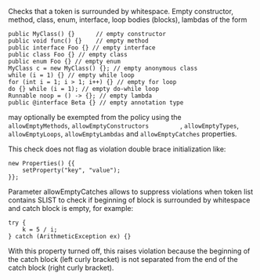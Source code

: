 Checks that a token is surrounded by whitespace. Empty constructor,
method, class, enum, interface, loop bodies (blocks), lambdas of the
form

    public MyClass() {}      // empty constructor
    public void func() {}    // empty method
    public interface Foo {} // empty interface
    public class Foo {} // empty class
    public enum Foo {} // empty enum
    MyClass c = new MyClass() {}; // empty anonymous class
    while (i = 1) {} // empty while loop
    for (int i = 1; i > 1; i++) {} // empty for loop
    do {} while (i = 1); // empty do-while loop
    Runnable noop = () -> {}; // empty lambda
    public @interface Beta {} // empty annotation type
            

may optionally be exempted from the policy using the
`         allowEmptyMethods`, `allowEmptyConstructors         `,
`allowEmptyTypes`, `allowEmptyLoops`, `allowEmptyLambdas` and
`allowEmptyCatches` properties.

This check does not flag as violation double brace initialization like:

    new Properties() {{
        setProperty("key", "value");
    }};
            

Parameter allowEmptyCatches allows to suppress violations when token
list contains SLIST to check if beginning of block is surrounded by
whitespace and catch block is empty, for example:

    try {
        k = 5 / i;
    } catch (ArithmeticException ex) {}
            

With this property turned off, this raises violation because the
beginning of the catch block (left curly bracket) is not separated from
the end of the catch block (right curly bracket).